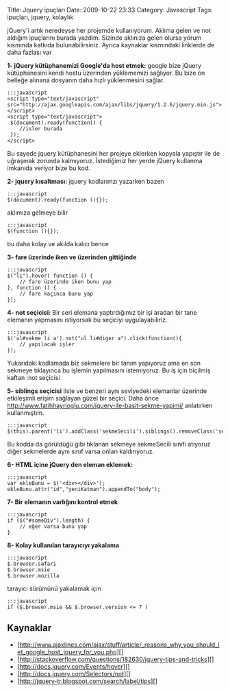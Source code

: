 Title: Jquery ipuçları
Date: 2009-10-22 23:33
Category: Javascript
Tags: ipuçları, jquery, kolaylık

jQuery'i artık neredeyse her projemde kullanıyorum. Aklıma gelen ve not
aldığım ipuçlarını burada yazdım. Sizinde aklınıza gelen olursa yorum
kısmında katkıda bulunabilirsiniz. Ayrıca kaynaklar kısmındaki linklerde
de daha fazlası var

**1- jQuery kütüphanemizi Google'da host etmek:** google bize jQuery
kütüphanesini kendi hostu üzerinden yüklememizi sağlıyor. Bu bize ön
belleğe alınana dosyanın daha hızlı yüklenmesini sağlar.

	:::javascript
	<script type="text/javascript" src="http://ajax.googleapis.com/ajax/libs/jquery/1.2.6/jquery.min.js"></script>
	<script type="text/javascript">
	 $(document).ready(function() {
		//isler burada
	 });
	</script>

Bu sayede jquery kütüphanesini her projeye eklerken kopyala yapıştır ile
de uğraşmak zorunda kalmıyoruz. İstediğimiz her yerde jQuery kullanma
imkanıda veriyor bize bu kod.

**2- jquery kısaltması:** jquery kodlarımzı yazarken bazen 

	:::javascript
	$(document).ready(function (){});


aklımıza gelmeye bilir

	:::javascript
	$(function (){}); 

bu daha kolay ve akılda kalıcı bence

**3- fare üzerinde iken ve üzerinden gittiğinde**

	:::javascript
	$("li").hover( function () { 
		// fare üzerinde iken bunu yap 
	}, function () { 
		// fare kaçınca bunu yap 
	});


**4- not seçicisi:** Bir seri elemana yaptırdığımız bir işi aradan bir
tane elemanın yapmasını istiyorsak bu seçiciyi uygulayabiliriz.

	:::javascript
	$('ul#sekme li a').not("ul li#diger a").click(function(){
	    // yapılacak işler
	});

Yukarıdaki kodlamada biz sekmelere bir tanım yapıyoruz ama en son
sekmeye tıklayınca bu işlemin yapılmasını istemiyoruz. Bu iş için
biçilmiş kaftan :not seçicisi

**5- siblings seçicisi** liste ve benzeri aynı seviyedeki elemanlar
üzerinde etkileşimli erişim sağlayan güzel bir seçici. Daha önce
http://www.fatihhayrioglu.com/jquery-ile-basit-sekme-yapimi/ anlatırken
kullanmıştım.

	:::javascript
	$(this).parent('li').addClass('sekmeSecili').siblings().removeClass('sekmeSecili');


Bu kodda da görüldüğü gibi tıklanan sekmeye sekmeSecili sınıfı atıyoruz
diğer sekmelerde aynı sınıf varsa onları kaldırıyoruz.

**6- HTML içine jQuery den eleman eklemek:**

	:::javascript
	var ekleBunu = $('<div></div>');
	ekleBunu.attr("id","yeniKatman").appendTo("body"); 

**7- Bir elemanın varlığını kontrol etmek**

	:::javascript
	if ($("#someDiv").length) { 
		// eğer varsa bunu yap 
	} 

**8- Kolay kullanılan tarayıcıyı yakalama**

	:::javascript
	$.browser.safari 
	$.browser.msie
	$.browser.mozilla 

tarayıcı sürümünü yakalamak için

	:::javascript
	if ($.browser.msie && $.browser.version <= 7 )  

## Kaynaklar

-   [http://www.ajaxlines.com/ajax/stuff/article/_reasons_why_you_should_let_google_host_jquery_for_you.php][]
-   [http://stackoverflow.com/questions/182630/jquery-tips-and-tricks][]
-   [http://docs.jquery.com/Events/hover][]
-   [http://docs.jquery.com/Selectors/not][]
-   [http://jquery-tr.blogspot.com/search/label/tips][]

  [http://www.ajaxlines.com/ajax/stuff/article/_reasons_why_you_should_let_google_host_jquery_for_you.php]: http://www.ajaxlines.com/ajax/stuff/article/_reasons_why_you_should_let_google_host_jquery_for_you.php
  [http://stackoverflow.com/questions/182630/jquery-tips-and-tricks]: http://stackoverflow.com/questions/182630/jquery-tips-and-tricks
  [http://docs.jquery.com/Events/hover]: http://docs.jquery.com/Events/hover
  [http://docs.jquery.com/Selectors/not]: http://docs.jquery.com/Selectors/not
  [http://jquery-tr.blogspot.com/search/label/tips]: http://jquery-tr.blogspot.com/search/label/tips
